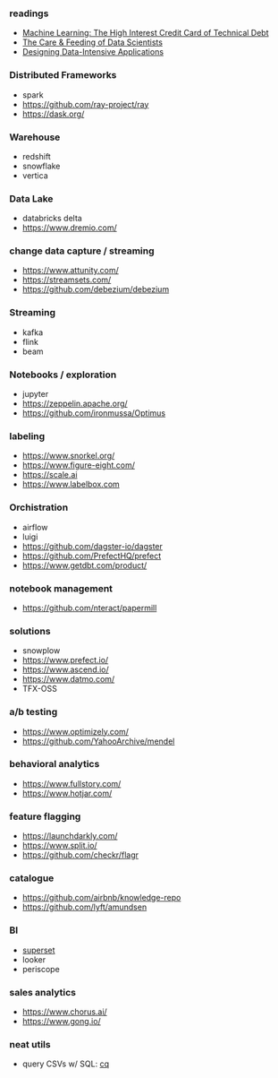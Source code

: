 ### readings
- [Machine Learning: The High Interest Credit Card of Technical Debt](https://ai.google/research/pubs/pub43146)
- [The Care & Feeding of Data Scientists](https://oreilly-ds-report.s3.amazonaws.com/Care_and_Feeding_of_Data_Scientists.pdf)
- [Designing Data-Intensive Applications](https://www.amazon.com/Designing-Data-Intensive-Applications-Reliable-Maintainable/dp/1449373321)

### Distributed Frameworks
- spark
- https://github.com/ray-project/ray
- https://dask.org/

### Warehouse
- redshift
- snowflake
- vertica

### Data Lake
- databricks delta
- https://www.dremio.com/

### change data capture / streaming
- https://www.attunity.com/
- https://streamsets.com/
- https://github.com/debezium/debezium

### Streaming
- kafka
- flink
- beam

### Notebooks / exploration
- jupyter
- https://zeppelin.apache.org/
- https://github.com/ironmussa/Optimus

### labeling
- https://www.snorkel.org/
- https://www.figure-eight.com/
- https://scale.ai
- https://www.labelbox.com

### Orchistration
- airflow
- luigi
- https://github.com/dagster-io/dagster
- https://github.com/PrefectHQ/prefect
- https://www.getdbt.com/product/

### notebook management
- https://github.com/nteract/papermill

### solutions
- snowplow
- https://www.prefect.io/
- https://www.ascend.io/
- https://www.datmo.com/
- TFX-OSS

### a/b testing
- https://www.optimizely.com/
- https://github.com/YahooArchive/mendel

### behavioral analytics
- https://www.fullstory.com/
- https://www.hotjar.com/

### feature flagging
- https://launchdarkly.com/
- https://www.split.io/
- https://github.com/checkr/flagr

### catalogue
- https://github.com/airbnb/knowledge-repo
- https://github.com/lyft/amundsen

### BI
- [superset](https://superset.incubator.apache.org/)
- looker
- periscope

### sales analytics
- https://www.chorus.ai/
- https://www.gong.io/

### neat utils
- query CSVs w/ SQL: [cq](https://github.com/jolmg/cq)
